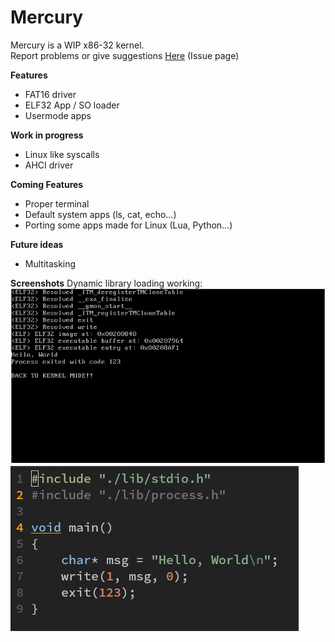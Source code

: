 # Mercury

Mercury is a WIP x86-32 kernel. \
Report problems or give suggestions [Here](https://github.com/rwy420/Mercury/issues) (Issue page)

**Features**
- FAT16 driver
- ELF32 App / SO loader
- Usermode apps

**Work in progress**
- Linux like syscalls
- AHCI driver

 **Coming Features**
- Proper terminal
- Default system apps (ls, cat, echo...)
- Porting some apps made for Linux (Lua, Python...)

**Future ideas**
- Multitasking

**Screenshots**
Dynamic library loading working:
![VirtualBox Output](./docs/example-result00.png "Out")
![Code](./docs/example-code00.png "Code")
